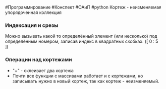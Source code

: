 
#Программирование #Конспект #ОАиП #python 
Кортеж - неизменяемая упорядоченная коллекция

### Индексация и срезы
Можно вызывать какой то определённый элемент (или несколько) под определённым номером, записав индекс в квадратных скобках. ([ 0 : 5 ])


### Операции над кортежами
- "+" - склеивает два кортежа 
- Почти все функции с массивами работает и с кортежами, но записывать нужно в новый кортеж, так как кортеж - неизменяемый.




